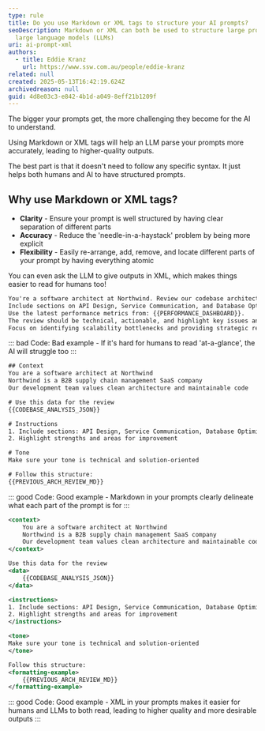 ```yaml
---
type: rule
title: Do you use Markdown or XML tags to structure your AI prompts?
seoDescription: Markdown or XML can both be used to structure large prompts for
  large language models (LLMs)
uri: ai-prompt-xml
authors:
  - title: Eddie Kranz
    url: https://www.ssw.com.au/people/eddie-kranz
related: null
created: 2025-05-13T16:42:19.624Z
archivedreason: null
guid: 4d8e03c3-e842-4b1d-a049-8eff21b1209f
---
```

The bigger your prompts get, the more challenging they become for the AI to understand. 

Using  Markdown or XML tags will help an LLM parse your prompts more accurately, leading to higher-quality outputs.

The best part is that it doesn't need to follow any specific syntax. It just helps both humans and AI to have structured prompts.

<!--endintro-->

## Why use Markdown or XML tags?

* **Clarity** - Ensure your prompt is well structured by having clear separation of different parts
* **Accuracy** - Reduce the 'needle-in-a-haystack' problem by being more explicit
* **Flexibility** - Easily re-arrange, add, remove, and locate different parts of your prompt by having everything atomic

You can even ask the LLM to give outputs in XML, which makes things easier to read for humans too!

```html
You're a software architect at Northwind. Review our codebase architecture and suggest improvements to our microservices. 
Include sections on API Design, Service Communication, and Database Optimization, referencing our current architecture document: {{ARCHITECTURE_DOC}}.
Use the latest performance metrics from: {{PERFORMANCE_DASHBOARD}}.
The review should be technical, actionable, and highlight key issues and opportunities. 
Focus on identifying scalability bottlenecks and providing strategic recommendations for the next sprint.
```

::: bad
Code: Bad example - If it's hard for humans to read 'at-a-glance', the AI will struggle too
:::

```xml
## Context  
You are a software architect at Northwind
Northwind is a B2B supply chain management SaaS company
Our development team values clean architecture and maintainable code

# Use this data for the review
{{CODEBASE_ANALYSIS_JSON}}

# Instructions
1. Include sections: API Design, Service Communication, Database Optimization
2. Highlight strengths and areas for improvement

# Tone
Make sure your tone is technical and solution-oriented

# Follow this structure:
{{PREVIOUS_ARCH_REVIEW_MD}}

```

::: good
Code: Good example - Markdown in your prompts clearly delineate what each part of the prompt is for
:::

```xml
<context>
    You are a software architect at Northwind
    Northwind is a B2B supply chain management SaaS company
    Our development team values clean architecture and maintainable code
</context>

Use this data for the review
<data>
    {{CODEBASE_ANALYSIS_JSON}}
</data>

<instructions>
1. Include sections: API Design, Service Communication, Database Optimization
2. Highlight strengths and areas for improvement
</instructions>

<tone>
Make sure your tone is technical and solution-oriented
</tone>

Follow this structure:
<formatting-example>
    {{PREVIOUS_ARCH_REVIEW_MD}}
</formatting-example>
```

::: good
Code: Good example - XML in your prompts makes it easier for humans and LLMs to both read, leading to higher quality and more desirable outputs
:::

